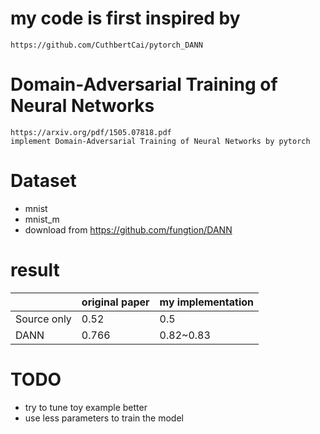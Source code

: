 # my code is first inspired by
    https://github.com/CuthbertCai/pytorch_DANN
# Domain-Adversarial Training of Neural Networks
    https://arxiv.org/pdf/1505.07818.pdf
    implement Domain-Adversarial Training of Neural Networks by pytorch

# Dataset
- mnist
- mnist_m
- download from https://github.com/fungtion/DANN

# result
|| original paper |my implementation |
|--| ------ | ------ |
| Source only  | 0.52 |0.5|
| DANN | 0.766 |0.82~0.83|

# TODO
- try to tune toy example better
- use less parameters to train the model